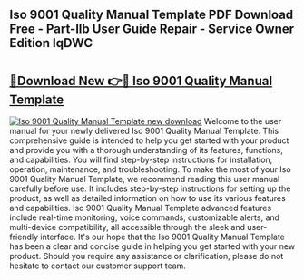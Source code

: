 ## Iso 9001 Quality Manual Template PDF Download Free - Part-llb User Guide Repair - Service Owner Edition IqDWC

# <h2><a href="http://bc93350.oget.top/?id=Iso+9001+Quality+Manual+Template">🔗Download New 👉🔴 Iso 9001 Quality Manual Template</a></h2>

[![Iso 9001 Quality Manual Template new download](https://i.imgur.com/5g1atiW.png)](http://bc93350.oget.top/?id=Iso+9001+Quality+Manual+Template)
Welcome to the user manual for your newly delivered Iso 9001 Quality Manual Template. This comprehensive guide is intended to help you get started with your product and provide you with a thorough understanding of its features, functions, and capabilities. You will find step-by-step instructions for installation, operation, maintenance, and troubleshooting. To make the most of your Iso 9001 Quality Manual Template, we recommend reading this user manual carefully before use. It includes step-by-step instructions for setting up the product, as well as detailed information on how to use its various features and capabilities. Iso 9001 Quality Manual Template advanced features include real-time monitoring, voice commands, customizable alerts, and multi-device compatibility, all accessible through the sleek and user-friendly interface. It's our hope that the Iso 9001 Quality Manual Template has been a clear and concise guide in helping you get started with your new product. Should you require any assistance or clarification, please do not hesitate to contact our customer support team.
